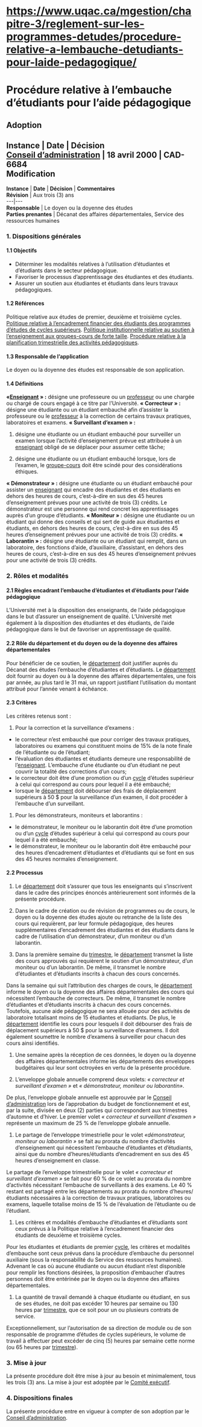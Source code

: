 # https://www.uqac.ca/mgestion/chapitre-3/reglement-sur-les-programmes-detudes/procedure-relative-a-lembauche-detudiants-pour-laide-pedagogique/

# Procédure relative à l’embauche d’étudiants pour l’aide pédagogique
**Adoption**  
---  
**Instance** | **Date** | **Décision**  
[Conseil d’administration](https://www.uqac.ca/mgestion/chapitre-3/reglement-sur-les-programmes-detudes/procedure-relative-a-lembauche-detudiants-pour-laide-pedagogique/<https:/www.uqac.ca/mgestion/lexique/conseil-dadministration/>) | 18 avril 2000 | CAD-6684  
**Modification**  
---  
**Instance** | **Date** | **Décision** | **Commentaires**  
**Révision** | Aux trois (3) ans  
---|---  
**Responsable** | Le doyen ou la doyenne des études  
**Parties prenantes** | Décanat des affaires départementales, Service des ressources humaines  
### 1. Dispositions générales
#### 1.1 Objectifs
  * Déterminer les modalités relatives à l’utilisation d’étudiantes et d’étudiants dans le secteur pédagogique.
  * Favoriser le processus d’apprentissage des étudiantes et des étudiants.
  * Assurer un soutien aux étudiantes et étudiants dans leurs travaux pédagogiques.


#### 1.2 Références
Politique relative aux études de premier, deuxième et troisième cycles.
[Politique relative à l’encadrement financier des étudiants des programmes d’études de cycles supérieurs](https://www.uqac.ca/mgestion/chapitre-3/reglement-sur-les-programmes-detudes/procedure-relative-a-lembauche-detudiants-pour-laide-pedagogique/<https:/www.uqac.ca/mgestion/chapitre-3/reglement-sur-les-programmes-detudes/politique-relative-a-lencadrement-financier-des-etudiants-des-programmes-detudes-de-cycles-superieurs/>).
[Politique institutionnelle relative au soutien à l’enseignement aux groupes-cours de forte taille](https://www.uqac.ca/mgestion/chapitre-3/reglement-sur-les-programmes-detudes/procedure-relative-a-lembauche-detudiants-pour-laide-pedagogique/<https:/www.uqac.ca/mgestion/chapitre-3/reglement-relatif-aux-departements-aux-unites-pedagogiques-et-au-soutien-aux-enseignants/politique-institutionnelle-relative-au-soutien-a-lenseignement-aux-groupes-cours-de-forte-taille/>).
[Procédure relative à la planification trimestrielle des activités pédagogiques](https://www.uqac.ca/mgestion/chapitre-3/reglement-sur-les-programmes-detudes/procedure-relative-a-lembauche-detudiants-pour-laide-pedagogique/<https:/www.uqac.ca/mgestion/chapitre-3/reglement-relatif-aux-departements-aux-unites-pedagogiques-et-au-soutien-aux-enseignants/procedure-relative-a-la-planification-trimestrielle-des-activites-denseignement/>).
#### 1.3 Responsable de l’application
Le doyen ou la doyenne des études est responsable de son application.
#### 1.4 Définitions
**«[Enseignant](https://www.uqac.ca/mgestion/chapitre-3/reglement-sur-les-programmes-detudes/procedure-relative-a-lembauche-detudiants-pour-laide-pedagogique/<https:/www.uqac.ca/mgestion/lexique/enseignant/>) » :** désigne une professeure ou un [professeur](https://www.uqac.ca/mgestion/chapitre-3/reglement-sur-les-programmes-detudes/procedure-relative-a-lembauche-detudiants-pour-laide-pedagogique/<https:/www.uqac.ca/mgestion/lexique/professeur/>) ou une chargée ou chargé de cours engagé à ce titre par l’Université.
**« Correcteur » :** désigne une étudiante ou un étudiant embauché afin d’assister la professeure ou le [professeur](https://www.uqac.ca/mgestion/chapitre-3/reglement-sur-les-programmes-detudes/procedure-relative-a-lembauche-detudiants-pour-laide-pedagogique/<https:/www.uqac.ca/mgestion/lexique/professeur/>) à la correction de certains travaux pratiques, laboratoires et examens.
**« Surveillant d’examen » :**
  1. désigne une étudiante ou un étudiant embauché pour surveiller un examen lorsque l’activité d’enseignement prévue est attribuée à un [enseignant](https://www.uqac.ca/mgestion/chapitre-3/reglement-sur-les-programmes-detudes/procedure-relative-a-lembauche-detudiants-pour-laide-pedagogique/<https:/www.uqac.ca/mgestion/lexique/enseignant/>) obligé de se déplacer pour assumer cette tâche;


  1. désigne une étudiante ou un étudiant embauché lorsque, lors de l’examen, le [groupe-cours](https://www.uqac.ca/mgestion/chapitre-3/reglement-sur-les-programmes-detudes/procedure-relative-a-lembauche-detudiants-pour-laide-pedagogique/<https:/www.uqac.ca/mgestion/lexique/groupe-cours/>) doit être scindé pour des considérations éthiques.


**« Démonstrateur » :** désigne une étudiante ou un étudiant embauché pour assister un [enseignant](https://www.uqac.ca/mgestion/chapitre-3/reglement-sur-les-programmes-detudes/procedure-relative-a-lembauche-detudiants-pour-laide-pedagogique/<https:/www.uqac.ca/mgestion/lexique/enseignant/>) qui encadre des étudiantes et des étudiants en dehors des heures de cours, c’est-à-dire en sus des 45 heures d’enseignement prévues pour une activité de trois (3) crédits. Le démonstrateur est une personne qui rend concret les apprentissages auprès d’un groupe d’étudiants.
**« Moniteur » :** désigne une étudiante ou un étudiant qui donne des conseils et qui sert de guide aux étudiantes et étudiants, en dehors des heures de cours, c’est-à-dire en sus des 45 heures d’enseignement prévues pour une activité de trois (3) crédits.
**« Laborantin » :** désigne une étudiante ou un étudiant qui remplit, dans un laboratoire, des fonctions d’aide, d’auxiliaire, d’assistant, en dehors des heures de cours, c’est-à-dire en sus des 45 heures d’enseignement prévues pour une activité de trois (3) crédits.
### 2. Rôles et modalités
#### 2.1 Règles encadrant l’embauche d’étudiantes et d’étudiants pour l’aide pédagogique
L’Université met à la disposition des enseignants, de l’aide pédagogique dans le but d’assurer un enseignement de qualité.
L’Université met également à la disposition des étudiantes et des étudiants, de l’aide pédagogique dans le but de favoriser un apprentissage de qualité.
#### 2.2 Rôle du département et du doyen ou de la doyenne des affaires départementales
Pour bénéficier de ce soutien, le [département](https://www.uqac.ca/mgestion/chapitre-3/reglement-sur-les-programmes-detudes/procedure-relative-a-lembauche-detudiants-pour-laide-pedagogique/<https:/www.uqac.ca/mgestion/lexique/departement/>) doit justifier auprès du Décanat des études l’embauche d’étudiantes et d’étudiants.
Le [département](https://www.uqac.ca/mgestion/chapitre-3/reglement-sur-les-programmes-detudes/procedure-relative-a-lembauche-detudiants-pour-laide-pedagogique/<https:/www.uqac.ca/mgestion/lexique/departement/>) doit fournir au doyen ou à la doyenne des affaires départementales, une fois par année, au plus tard le 31 mai, un rapport justifiant l’utilisation du montant attribué pour l’année venant à échéance.
#### 2.3 Critères
Les critères retenus sont :
  1. Pour la correction et la surveillance d’examens :


  * le correcteur n’est embauché que pour corriger des travaux pratiques, laboratoires ou examens qui constituent moins de 15% de la note finale de l’étudiante ou de l’étudiant;
  * l’évaluation des étudiantes et étudiants demeure une responsabilité de l’[enseignant](https://www.uqac.ca/mgestion/chapitre-3/reglement-sur-les-programmes-detudes/procedure-relative-a-lembauche-detudiants-pour-laide-pedagogique/<https:/www.uqac.ca/mgestion/lexique/enseignant/>). L’embauche d’une étudiante ou d’un étudiant ne peut couvrir la totalité des corrections d’un cours;
  * le correcteur doit être d’une promotion ou d’un [cycle](https://www.uqac.ca/mgestion/chapitre-3/reglement-sur-les-programmes-detudes/procedure-relative-a-lembauche-detudiants-pour-laide-pedagogique/<https:/www.uqac.ca/mgestion/lexique/cycle/>) d’études supérieur à celui qui correspond au cours pour lequel il a été embauché;
  * lorsque le [département](https://www.uqac.ca/mgestion/chapitre-3/reglement-sur-les-programmes-detudes/procedure-relative-a-lembauche-detudiants-pour-laide-pedagogique/<https:/www.uqac.ca/mgestion/lexique/departement/>) doit débourser des frais de déplacement supérieurs à 50 $ pour la surveillance d’un examen, il doit procéder à l’embauche d’un surveillant.


  1. Pour les démonstrateurs, moniteurs et laborantins :


  * le démonstrateur, le moniteur ou le laborantin doit être d’une promotion ou d’un [cycle](https://www.uqac.ca/mgestion/chapitre-3/reglement-sur-les-programmes-detudes/procedure-relative-a-lembauche-detudiants-pour-laide-pedagogique/<https:/www.uqac.ca/mgestion/lexique/cycle/>) d’études supérieur à celui qui correspond au cours pour lequel il a été embauché;
  * le démonstrateur, le moniteur ou le laborantin doit être embauché pour des heures d’encadrement d’étudiantes et d’étudiants qui se font en sus des 45 heures normales d’enseignement.


#### 2.2 Processus
  1. Le [département](https://www.uqac.ca/mgestion/chapitre-3/reglement-sur-les-programmes-detudes/procedure-relative-a-lembauche-detudiants-pour-laide-pedagogique/<https:/www.uqac.ca/mgestion/lexique/departement/>) doit s’assurer que tous les enseignants qui s’inscrivent dans le cadre des principes énoncés antérieurement sont informés de la présente procédure.


  1. Dans le cadre de création ou de révision de programmes ou de cours, le doyen ou la doyenne des études ajoute ou retranche de la liste des cours qui requièrent, par leur formule pédagogique, des heures supplémentaires d’encadrement des étudiantes et des étudiants dans le cadre de l’utilisation d’un démonstrateur, d’un moniteur ou d’un laborantin.


  1. Dans la première semaine du [trimestre](https://www.uqac.ca/mgestion/chapitre-3/reglement-sur-les-programmes-detudes/procedure-relative-a-lembauche-detudiants-pour-laide-pedagogique/<https:/www.uqac.ca/mgestion/lexique/trimestre/>), le [département](https://www.uqac.ca/mgestion/chapitre-3/reglement-sur-les-programmes-detudes/procedure-relative-a-lembauche-detudiants-pour-laide-pedagogique/<https:/www.uqac.ca/mgestion/lexique/departement/>) transmet la liste des cours approuvés qui requièrent le soutien d’un démonstrateur, d’un moniteur ou d’un laborantin. De même, il transmet le nombre d’étudiantes et d’étudiants inscrits à chacun des cours concernés.


Dans la semaine qui suit l’attribution des charges de cours, le [département](https://www.uqac.ca/mgestion/chapitre-3/reglement-sur-les-programmes-detudes/procedure-relative-a-lembauche-detudiants-pour-laide-pedagogique/<https:/www.uqac.ca/mgestion/lexique/departement/>) informe le doyen ou la doyenne des affaires départementales des cours qui nécessitent l’embauche de correcteurs. De même, il transmet le nombre d’étudiantes et d’étudiants inscrits à chacun des cours concernés.
Toutefois, aucune aide pédagogique ne sera allouée pour des activités de laboratoire totalisant moins de 15 étudiantes et étudiants.
De plus, le [département](https://www.uqac.ca/mgestion/chapitre-3/reglement-sur-les-programmes-detudes/procedure-relative-a-lembauche-detudiants-pour-laide-pedagogique/<https:/www.uqac.ca/mgestion/lexique/departement/>) identifie les cours pour lesquels il doit débourser des frais de déplacement supérieurs à 50 $ pour la surveillance d’examens. Il doit également soumettre le nombre d’examens à surveiller pour chacun des cours ainsi identifiés.
  1. Une semaine après la réception de ces données, le doyen ou la doyenne des affaires départementales informe les départements des enveloppes budgétaires qui leur sont octroyées en vertu de la présente procédure.


  1. L’enveloppe globale annuelle comprend deux volets: _« correcteur et surveillant d’examen »_ et _« démonstrateur, moniteur ou laborantin»_.


De plus, l’enveloppe globale annuelle est approuvée par le [Conseil d’administration](https://www.uqac.ca/mgestion/chapitre-3/reglement-sur-les-programmes-detudes/procedure-relative-a-lembauche-detudiants-pour-laide-pedagogique/<https:/www.uqac.ca/mgestion/lexique/conseil-dadministration/>) lors de l’approbation du budget de fonctionnement et est, par la suite, divisée en deux (2) parties qui correspondent aux trimestres d’automne et d’hiver.
Le premier volet _« correcteur et surveillant d’examen »_ représente un maximum de 25 % de l’enveloppe globale annuelle.
  1. Le partage de l’enveloppe trimestrielle pour le volet _«démonstrateur, moniteur ou laborantin »_ se fait au prorata du nombre d’activités d’enseignement qui nécessitent l’embauche d’étudiantes et d’étudiants, ainsi que du nombre d’heures/étudiants d’encadrement en sus des 45 heures d’enseignement en classe.


Le partage de l’enveloppe trimestrielle pour le volet _« correcteur et surveillant d’examen »_ se fait pour 60 % de ce volet au prorata du nombre d’activités nécessitant l’embauche de surveillants à des examens. Le 40 % restant est partagé entre les départements au prorata du nombre d’heures/étudiants nécessaires à la correction de travaux pratiques, laboratoires ou examens, laquelle totalise moins de 15 % de l’évaluation de l’étudiante ou de l’étudiant.
  1. Les critères et modalités d’embauche d’étudiantes et d’étudiants sont ceux prévus à la Politique relative à l’encadrement financier des étudiants de deuxième et troisième cycles.


Pour les étudiantes et étudiants de premier [cycle](https://www.uqac.ca/mgestion/chapitre-3/reglement-sur-les-programmes-detudes/procedure-relative-a-lembauche-detudiants-pour-laide-pedagogique/<https:/www.uqac.ca/mgestion/lexique/cycle/>), les critères et modalités d’embauche sont ceux prévus dans la procédure d’embauche du personnel auxiliaire (sous la responsabilité du Service des ressources humaines).
Advenant le cas où aucune étudiante ou aucun étudiant n’est disponible pour remplir les fonctions désirées, la proposition d’embaucher d’autres personnes doit être entérinée par le doyen ou la doyenne des affaires départementales.
  1. La quantité de travail demandé à chaque étudiante ou étudiant, en sus de ses études, ne doit pas excéder 10 heures par semaine ou 130 heures par [trimestre](https://www.uqac.ca/mgestion/chapitre-3/reglement-sur-les-programmes-detudes/procedure-relative-a-lembauche-detudiants-pour-laide-pedagogique/<https:/www.uqac.ca/mgestion/lexique/trimestre/>), que ce soit pour un ou plusieurs contrats de service.


Exceptionnellement, sur l’autorisation de sa direction de module ou de son responsable de programme d’études de cycles supérieurs, le volume de travail à effectuer peut excéder de cinq (5) heures par semaine cette norme (ou 65 heures par [trimestre](https://www.uqac.ca/mgestion/chapitre-3/reglement-sur-les-programmes-detudes/procedure-relative-a-lembauche-detudiants-pour-laide-pedagogique/<https:/www.uqac.ca/mgestion/lexique/trimestre/>)).
### 3. Mise à jour
La présente procédure doit être mise à jour au besoin et minimalement, tous les trois (3) ans. La mise à jour est adoptée par le [Comité exécutif](https://www.uqac.ca/mgestion/chapitre-3/reglement-sur-les-programmes-detudes/procedure-relative-a-lembauche-detudiants-pour-laide-pedagogique/<https:/www.uqac.ca/mgestion/lexique/comite-executif/>).
### 4. Dispositions finales
La présente procédure entre en vigueur à compter de son adoption par le [Conseil d’administration](https://www.uqac.ca/mgestion/chapitre-3/reglement-sur-les-programmes-detudes/procedure-relative-a-lembauche-detudiants-pour-laide-pedagogique/<https:/www.uqac.ca/mgestion/lexique/conseil-dadministration/>).
